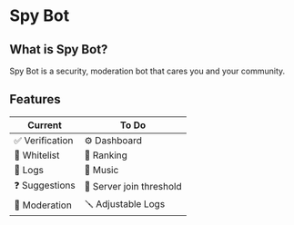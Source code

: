 # Spy Bot

## What is Spy Bot?

Spy Bot is a security, moderation bot that cares you and your community.

## Features

| Current          | To Do                    |
| ---------------- | ------------------------ |
| ✅ Verification | ⚙️ Dashboard             |
| 📖 Whitelist    | 🥇 Ranking               |
| 📰 Logs         | 🎵 Music                 |
| ❓ Suggestions  | 🛑 Server join threshold |
| 🔨 Moderation   | 🪛 Adjustable Logs       |
